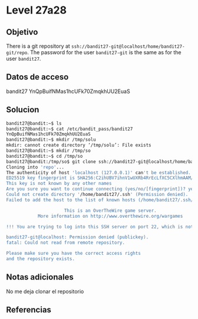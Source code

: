 # Level 27a28

## Objetivo
There is a git repository at `ssh://bandit27-git@localhost/home/bandit27-git/repo`. The password for the user `bandit27-git` is the same as for the user `bandit27`.

## Datos de acceso
bandit27
YnQpBuifNMas1hcUFk70ZmqkhUU2EuaS
## Solucion
```bash
bandit27@bandit:~$ ls
bandit27@bandit:~$ cat /etc/bandit_pass/bandit27
YnQpBuifNMas1hcUFk70ZmqkhUU2EuaS
bandit27@bandit:~$ mkdir /tmp/solu
mkdir: cannot create directory ‘/tmp/solu’: File exists
bandit27@bandit:~$ mkdir /tmp/so
bandit27@bandit:~$ cd /tmp/so
bandit27@bandit:/tmp/so$ git clone ssh://bandit27-git@localhost/home/bandit27-git/repo
Cloning into 'repo'...
The authenticity of host 'localhost (127.0.0.1)' can't be established.
ED25519 key fingerprint is SHA256:C2ihUBV7ihnV1wUXRb4RrEcLfXC5CXlhmAAM/urerLY.
This key is not known by any other names
Are you sure you want to continue connecting (yes/no/[fingerprint])? yes
Could not create directory '/home/bandit27/.ssh' (Permission denied).
Failed to add the host to the list of known hosts (/home/bandit27/.ssh/known_hosts).

                      This is an OverTheWire game server.
            More information on http://www.overthewire.org/wargames

!!! You are trying to log into this SSH server on port 22, which is not intended.

bandit27-git@localhost: Permission denied (publickey).
fatal: Could not read from remote repository.

Please make sure you have the correct access rights
and the repository exists.
```

## Notas adicionales
No me deja clonar el repositorio 

## Referencias

